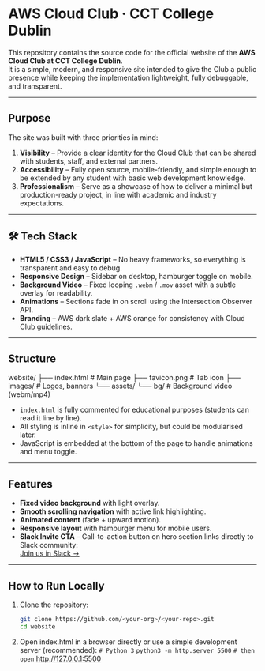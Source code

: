 # AWS Cloud Club · CCT College Dublin

This repository contains the source code for the official website of the **AWS Cloud Club at CCT College Dublin**.  
It is a simple, modern, and responsive site intended to give the Club a public presence while keeping the implementation lightweight, fully debuggable, and transparent.

---

## Purpose

The site was built with three priorities in mind:

1. **Visibility** – Provide a clear identity for the Cloud Club that can be shared with students, staff, and external partners.  
2. **Accessibility** – Fully open source, mobile-friendly, and simple enough to be extended by any student with basic web development knowledge.  
3. **Professionalism** – Serve as a showcase of how to deliver a minimal but production-ready project, in line with academic and industry expectations.

---

## 🛠 Tech Stack

- **HTML5 / CSS3 / JavaScript** – No heavy frameworks, so everything is transparent and easy to debug.  
- **Responsive Design** – Sidebar on desktop, hamburger toggle on mobile.  
- **Background Video** – Fixed looping `.webm` / `.mov` asset with a subtle overlay for readability.  
- **Animations** – Sections fade in on scroll using the Intersection Observer API.  
- **Branding** – AWS dark slate + AWS orange for consistency with Cloud Club guidelines.

---

## Structure

website/
├── index.html # Main page
├── favicon.png # Tab icon
├── images/ # Logos, banners
└── assets/
└── bg/ # Background video (webm/mp4)


- `index.html` is fully commented for educational purposes (students can read it line by line).  
- All styling is inline in `<style>` for simplicity, but could be modularised later.  
- JavaScript is embedded at the bottom of the page to handle animations and menu toggle.

---

## Features

- **Fixed video background** with light overlay.  
- **Smooth scrolling navigation** with active link highlighting.  
- **Animated content** (fade + upward motion).  
- **Responsive layout** with hamburger menu for mobile users.  
- **Slack Invite CTA** – Call-to-action button on hero section links directly to Slack community:  
  [Join us in Slack →](https://join.slack.com/t/awsclubie/shared_invite/zt-36rnw9sja-XpcRWmJsQmgzL~DZCnYoTA)  

---

## How to Run Locally

1. Clone the repository:

   ```bash
   git clone https://github.com/<your-org>/<your-repo>.git
   cd website

2. Open index.html in a browser directly or use a simple development server (recommended):
`# Python 3`
`python3 -m http.server 5500`
`# then open` http://127.0.0.1:5500